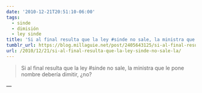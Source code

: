 ```yaml
---
date: '2010-12-21T20:51:10-06:00'
tags:
  - sinde
  - dimisión
  - ley sinde
title: 'Si al final resulta que la ley #sinde no sale, la ministra que le pone nombre debería dimitir, ¿no?'
tumblr_url: https://blog.millaguie.net/post/2405643125/si-al-final-resulta-que-la-ley-sinde-no-sale-la
url: /2010/12/21/si-al-final-resulta-que-la-ley-sinde-no-sale-la/
---
```


> Si al final resulta que la ley #sinde no sale, la ministra que le pone nombre debería dimitir, ¿no?

—